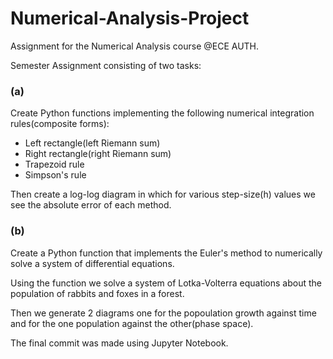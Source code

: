 # Numerical-Analysis-Project
Assignment for the Numerical Analysis course @ECE AUTH.

Semester Assignment consisting of two tasks:

### (a) 

Create Python functions implementing the following numerical integration rules(composite forms):

 * Left rectangle(left Riemann sum)
 * Right rectangle(right Riemann sum)
 * Trapezoid rule
 * Simpson's rule
 
 Then create a log-log diagram in which for various step-size(h) values we see the absolute error of each method.
 
 
### (b)

Create a Python function that implements the Euler's method to numerically solve a system of differential equations.

 Using the function we solve a system of Lotka-Volterra equations about the population of rabbits and foxes in a forest. 
 
 Then we generate 2 diagrams one for the popoulation growth against time and for the one population against the other(phase space).
 
 The final commit was made using Jupyter Notebook.
